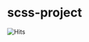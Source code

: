 # scss-project

![Hits](https://hitcounter.pythonanywhere.com/count/tag.svg?url=https%3A%2F%2Fgithub.com%2Fbytk%2Fscss-project)
